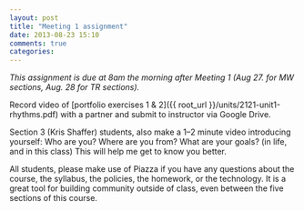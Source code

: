 ```yaml
---
layout: post
title: "Meeting 1 assignment"
date: 2013-08-23 15:10
comments: true
categories: 
---
```


*This assignment is due at 8am the morning after Meeting 1 (Aug 27. for MW sections, Aug. 28 for TR sections).*

Record video of [portfolio exercises 1 & 2]({{ root_url }}/units/2121-unit1-rhythms.pdf) with a partner and submit to instructor via Google Drive.

Section 3 (Kris Shaffer) students, also make a 1–2 minute video introducing yourself: Who are you? Where are you from? What are your goals? (in life, and in this class) This will help me get to know you better.

All students, please make use of Piazza if you have any questions about the course, the syllabus, the policies, the homework, or the technology. It is a great tool for building community outside of class, even between the five sections of this course.